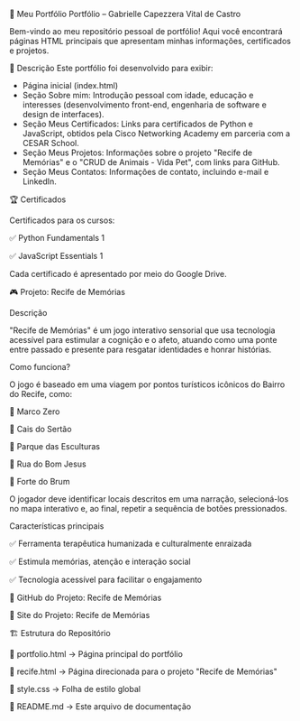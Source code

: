 
📌 Meu Portfólio
Portfólio – Gabrielle Capezzera Vital de Castro

Bem-vindo ao meu repositório pessoal de portfólio! Aqui você encontrará páginas HTML principais que apresentam minhas informações, certificados e projetos.

📌 Descrição
Este portfólio foi desenvolvido para exibir:
- Página inicial (index.html)
- Seção Sobre mim: Introdução pessoal com idade, educação e interesses (desenvolvimento front-end, engenharia de software e design de interfaces).
- Seção Meus Certificados: Links para certificados de Python e JavaScript, obtidos pela Cisco Networking Academy em parceria com a CESAR School.
- Seção Meus Projetos: Informações sobre o projeto "Recife de Memórias" e o "CRUD de Animais - Vida Pet", com links para GitHub.
- Seção Meus Contatos: Informações de contato, incluindo e-mail e LinkedIn.

🏆 Certificados

Certificados para os cursos:

✅ Python Fundamentals 1

✅ JavaScript Essentials 1

Cada certificado é apresentado por meio do Google Drive.

🎮 Projeto: Recife de Memórias

Descrição

"Recife de Memórias" é um jogo interativo sensorial que usa tecnologia acessível para estimular a cognição e o afeto, atuando como uma ponte entre passado e presente para resgatar identidades e honrar histórias.

Como funciona?

O jogo é baseado em uma viagem por pontos turísticos icônicos do Bairro do Recife, como:

📍 Marco Zero

📍 Cais do Sertão

📍 Parque das Esculturas

📍 Rua do Bom Jesus

📍 Forte do Brum

O jogador deve identificar locais descritos em uma narração, selecioná-los no mapa interativo e, ao final, repetir a sequência de botões pressionados.

Características principais

✅ Ferramenta terapêutica humanizada e culturalmente enraizada

✅ Estimula memórias, atenção e interação social

✅ Tecnologia acessível para facilitar o engajamento

🔗 GitHub do Projeto: Recife de Memórias

🔗 Site do Projeto: Recife de Memórias

🏗 Estrutura do Repositório

📄 portfolio.html → Página principal do portfólio

📄 recife.html → Página direcionada para o projeto "Recife de Memórias"

🎨 style.css → Folha de estilo global

📜 README.md → Este arquivo de documentação



